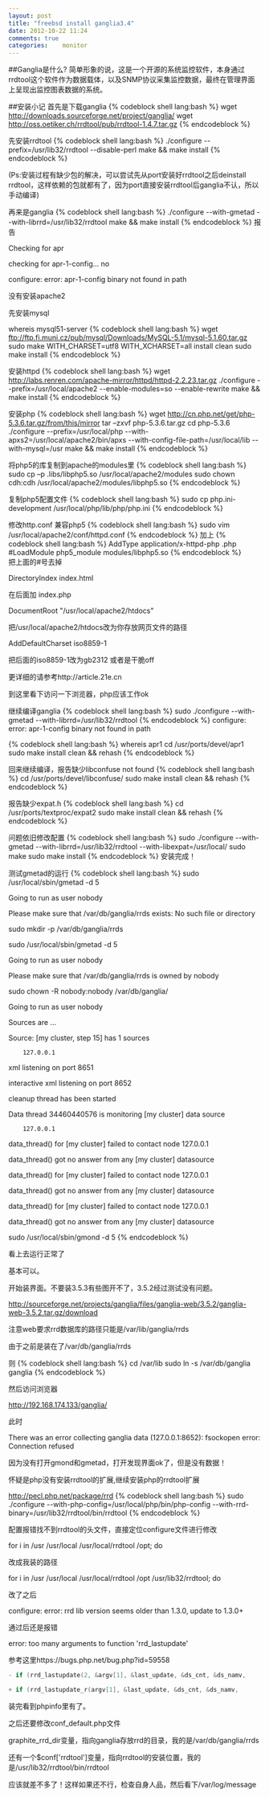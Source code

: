 ```yaml
---
layout: post
title: "freebsd install ganglia3.4"
date: 2012-10-22 11:24
comments: true
categories:    monitor
---
```

##Ganglia是什么?
简单形象的说，这是一个开源的系统监控软件，本身通过rrdtool这个软件作为数据载体，以及SNMP协议采集监控数据，最终在管理界面上呈现出监控图表数据的系统。

##安装小记
首先是下载ganglia
{% codeblock shell lang:bash %}
wget http://downloads.sourceforge.net/project/ganglia/
wget http://oss.oetiker.ch/rrdtool/pub/rrdtool-1.4.7.tar.gz
{% endcodeblock %}

先安装rrdtool
{% codeblock shell lang:bash %}
./configure --prefix=/usr/lib32/rrdtool --disable-perl
make && make install
{% endcodeblock %}

(Ps:安装过程有缺少包的解决，可以尝试先从port安装好rrdtool之后deinstall rrdtool，这样依赖的包就都有了，因为port直接安装rrdtool后ganglia不认，所以手动编译)

再来是ganglia
{% codeblock shell lang:bash %}
./configure --with-gmetad --with-librrd=/usr/lib32/rrdtool
make && make install
{% endcodeblock %}
报告

Checking for apr

checking for apr-1-config... no

configure: error: apr-1-config binary not found in path

没有安装apache2

先安装mysql

whereis mysql51-server
{% codeblock shell lang:bash %}
wget ftp://ftp.fi.muni.cz/pub/mysql/Downloads/MySQL-5.1/mysql-5.1.60.tar.gz
sudo make WITH_CHARSET=utf8 WITH_XCHARSET=all install clean
sudo make install
{% endcodeblock %}

安装httpd
{% codeblock shell lang:bash %}
wget http://labs.renren.com/apache-mirror/httpd/httpd-2.2.23.tar.gz
./configure --prefix=/usr/local/apache2 --enable-modules=so --enable-rewrite
make && make install
{% endcodeblock %}

安装php
{% codeblock shell lang:bash %}
wget http://cn.php.net/get/php-5.3.6.tar.gz/from/this/mirror
tar –zxvf php-5.3.6.tar.gz
cd php-5.3.6
./configure --prefix=/usr/local/php --with-apxs2=/usr/local/apache2/bin/apxs --with-config-file-path=/usr/local/lib --with-mysql=/usr
make && make install
{% endcodeblock %}

将php5的库复制到apache的modules里
{% codeblock shell lang:bash %}
sudo cp –p .libs/libphp5.so /usr/local/apache2/modules
sudo chown cdh:cdh /usr/local/apache2/modules/libphp5.so
{% endcodeblock %}

复制php5配置文件
{% codeblock shell lang:bash %}
sudo cp php.ini-development /usr/local/php/lib/php/php.ini
{% endcodeblock %}

修改http.conf 兼容php5
{% codeblock shell lang:bash %}
sudo vim /usr/local/apache2/conf/httpd.conf 
{% endcodeblock %}
加上
{% codeblock shell lang:bash %}
AddType application/x-httpd-php .php  
#LoadModule php5_module modules/libphp5.so
{% endcodeblock %}  
把上面的#号去掉  

 

DirectoryIndex index.html 

在后面加 index.php

 

DocumentRoot "/usr/local/apache2/htdocs"  

把/usr/local/apache2/htdocs改为你存放网页文件的路径  

 

AddDefaultCharset iso8859-1  

把后面的iso8859-1改为gb2312 或者是干脆off 

更详细的请参考http://article.21e.cn

 

到这里看下访问一下浏览器，php应该工作ok

 

继续编译ganglia
{% codeblock shell lang:bash %}
sudo ./configure --with-gmetad --with-librrd=/usr/lib32/rrdtool
{% endcodeblock %} 
configure: error: apr-1-config binary not found in path

{% codeblock shell lang:bash %}
whereis apr1
cd /usr/ports/devel/apr1
sudo make install clean && rehash
{% endcodeblock %} 
 

回来继续编译，报告缺少libconfuse not found
{% codeblock shell lang:bash %}
cd /usr/ports/devel/libconfuse/
sudo make install clean && rehash
{% endcodeblock %} 
 

报告缺少expat.h
{% codeblock shell lang:bash %}
cd /usr/ports/textproc/expat2
sudo make install clean && rehash
{% endcodeblock %} 

问题依旧修改配置
{% codeblock shell lang:bash %}
sudo ./configure --with-gmetad --with-librrd=/usr/lib32/rrdtool --with-libexpat=/usr/local/
sudo make
sudo make install
{% endcodeblock %} 
安装完成！

测试gmetad的运行
{% codeblock shell lang:bash %}
sudo /usr/local/sbin/gmetad -d 5

Going to run as user nobody

Please make sure that /var/db/ganglia/rrds exists: No such file or directory

sudo mkdir -p /var/db/ganglia/rrds

sudo /usr/local/sbin/gmetad -d 5

Going to run as user nobody

Please make sure that /var/db/ganglia/rrds is owned by nobody

sudo chown -R nobody:nobody /var/db/ganglia/

Going to run as user nobody

Sources are ...

Source: [my cluster, step 15] has 1 sources

        127.0.0.1

xml listening on port 8651

interactive xml listening on port 8652

cleanup thread has been started

Data thread 34460440576 is monitoring [my cluster] data source

        127.0.0.1

data_thread() for [my cluster] failed to contact node 127.0.0.1

data_thread() got no answer from any [my cluster] datasource

data_thread() for [my cluster] failed to contact node 127.0.0.1

data_thread() got no answer from any [my cluster] datasource

data_thread() for [my cluster] failed to contact node 127.0.0.1

data_thread() got no answer from any [my cluster] datasource

sudo /usr/local/sbin/gmond -d 5
{% endcodeblock %} 

看上去运行正常了 

基本可以。

开始装界面。不要装3.5.3有些图开不了，3.5.2经过测试没有问题。

http://sourceforge.net/projects/ganglia/files/ganglia-web/3.5.2/ganglia-web-3.5.2.tar.gz/download

 

注意web要求rrd数据库的路径只能是/var/lib/ganglia/rrds

由于之前是装在了/var/db/ganglia/rrds

则
{% codeblock shell lang:bash %}
cd /var/lib
sudo ln -s /var/db/ganglia ganglia
{% endcodeblock %} 

然后访问浏览器

http://192.168.174.133/ganglia/

此时

There was an error collecting ganglia data (127.0.0.1:8652): fsockopen error: Connection refused

 
因为没有打开gmond和gmetad，打开发现界面ok了，但是没有数据！

怀疑是php没有安装rrdtool的扩展,继续安装php的rrdtool扩展

http://pecl.php.net/package/rrd
{% codeblock shell lang:bash %}
sudo ./configure --with-php-config=/usr/local/php/bin/php-config --with-rrd-binary=/usr/lib32/rrdtool/bin/rrdtool
{% endcodeblock %} 

配置报错找不到rrdtool的头文件，直接定位configure文件进行修改

for i in /usr /usr/local /usr/local/rrdtool /opt; do

改成我装的路径

for i in /usr /usr/local /usr/local/rrdtool /opt /usr/lib32/rrdtool; do

改了之后

configure: error: rrd lib version seems older than 1.3.0, update to 1.3.0+

通过后还是报错

error: too many arguments to function 'rrd_lastupdate'

参考这里https://bugs.php.net/bug.php?id=59558

 
```c
- if (rrd_lastupdate(2, &argv[1], &last_update, &ds_cnt, &ds_namv,

+ if (rrd_lastupdate_r(argv[1], &last_update, &ds_cnt, &ds_namv,
```

装完看到phpinfo里有了。

之后还要修改conf_default.php文件

graphite_rrd_dir变量，指向ganglia存放rrd的目录，我的是/var/db/ganglia/rrds

还有一个$conf['rrdtool']变量，指向rrdtool的安装位置，我的是/usr/lib32/rrdtool/bin/rrdtool

应该就差不多了！这样如果还不行，检查自身人品，然后看下/var/log/message